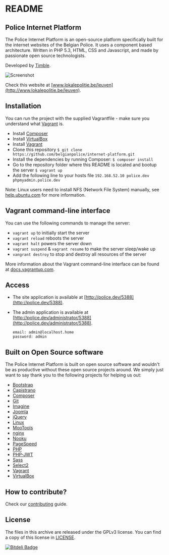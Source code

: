 # README

## Police Internet Platform

The Police Internet Platform is an open-source platform specifically built for the internet websites of the Belgian Police.
It uses a component based architecture. Written in PHP 5.3, HTML, CSS and Javascript, and made by passionate open source technologists.

Developed by <a href="http://www.timble.net">Timble</a>.

![Screenshot](https://dl.dropboxusercontent.com/u/77404/timble/police/github/devices.jpg)

Check this website at [www.lokalepolitie.be/leuven](http://www.lokalepolitie.be/leuven).

## Installation

You can run the project with the supplied Vagrantfile - make sure you understand what [Vagrant](http://downloads.vagrantup.com/) is.

* Install [Composer](http://getcomposer.org/doc/00-intro.md)
* Install [VirtualBox](http://www.virtualbox.org/)
* Install [Vagrant](http://downloads.vagrantup.com/)
* Clone this repository
    ```$ git clone https://github.com/belgianpolice/internet-platform.git```    
* Install the dependencies by running Composer: ```$ composer install```
* Go to the repository folder where this README is located and bootup the server
    ```$ vagrant up```
* Add the following line to your hosts file
    ```192.168.52.10 police.dev phpmyadmin.police.dev```

Note: Linux users need to install NFS (Network File System) manually, see [help.ubuntu.com](http://help.ubuntu.com/community/SettingUpNFSHowTo) for more information.


## Vagrant command-line interface

You can use the following commands to manage the server:

* ```vagrant up``` to initially start the server
* ```vagrant reload``` reboots the server
* ```vagrant halt``` powers the server down
* ```vagrant suspend``` & ```vagrant resume``` to make the server sleep/wake up
* ```vangrant destroy``` to stop and destroy all resources of the server

More information about the Vagrant command-line interface can be found at [docs.vagrantup.com](http://docs.vagrantup.com/v2/cli/index.html).


## Access

* The site application is available at [http://police.dev/5388](http://police.dev/5388).
* The admin application is available at [http://police.dev/administrator/5388](http://police.dev/administrator/5388).

    ```
    email: admin@localhost.home
    password: admin
    ```

## Built on Open Source software

The Police Internet Platform is built on open source software and wouldn't be as productive without these open source projects around.
We simply just want to say thank you to the following projects for helping us out:

* [Bootstrap](http://getbootstrap.com)
* [Capistrano](http://www.capistranorb.com)
* [Composer](http://getcomposer.org)
* [Git](http://git-scm.com)
* [Imagine](https://github.com/avalanche123/Imagine)
* [Joomla](http://www.joomla.org)
* [jQuery](http://jquery.com)
* [Linux](http://linux.org)
* [MooTools](http://mootools.net)
* [nginx](http://nginx.org)
* [Nooku](http://www.nooku.org)
* [PageSpeed](http://developers.google.com/speed/pagespeed)
* [PHP](http://php.net)
* [PHP-JWT](http://github.com/firebase/php-jwt)
* [Sass](http://sass-lang.com)
* [Select2](http://ivaynberg.github.io/select2)
* [Vagrant](http://www.vagrantup.com)
* [VirtualBox](http://www.virtualbox.org)


## How to contribute?

Check our [contributing](CONTRIBUTING.md) guide.


## License

The files in this archive are released under the GPLv3 license. You can find a copy of this license in [LICENSE](LICENSE.md).


[![Bitdeli Badge](https://d2weczhvl823v0.cloudfront.net/belgianpolice/internet-platform/trend.png)](https://bitdeli.com/free "Bitdeli Badge")

